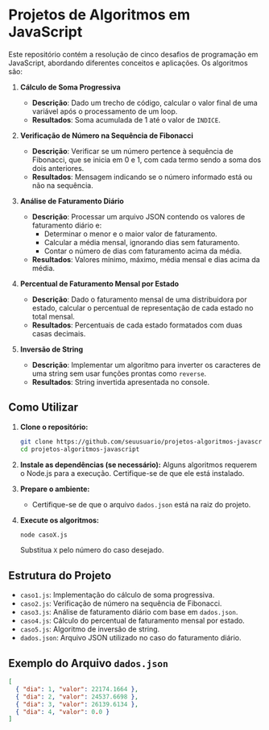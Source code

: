 # Projetos de Algoritmos em JavaScript

Este repositório contém a resolução de cinco desafios de programação em JavaScript, abordando diferentes conceitos e aplicações. Os algoritmos são:

1. **Cálculo de Soma Progressiva**
   - **Descrição**: Dado um trecho de código, calcular o valor final de uma variável após o processamento de um loop.
   - **Resultados**: Soma acumulada de 1 até o valor de `INDICE`.

2. **Verificação de Número na Sequência de Fibonacci**
   - **Descrição**: Verificar se um número pertence à sequência de Fibonacci, que se inicia em 0 e 1, com cada termo sendo a soma dos dois anteriores.
   - **Resultados**: Mensagem indicando se o número informado está ou não na sequência.

3. **Análise de Faturamento Diário**
   - **Descrição**: Processar um arquivo JSON contendo os valores de faturamento diário e:
     - Determinar o menor e o maior valor de faturamento.
     - Calcular a média mensal, ignorando dias sem faturamento.
     - Contar o número de dias com faturamento acima da média.
   - **Resultados**: Valores mínimo, máximo, média mensal e dias acima da média.

4. **Percentual de Faturamento Mensal por Estado**
   - **Descrição**: Dado o faturamento mensal de uma distribuidora por estado, calcular o percentual de representação de cada estado no total mensal.
   - **Resultados**: Percentuais de cada estado formatados com duas casas decimais.

5. **Inversão de String**
   - **Descrição**: Implementar um algoritmo para inverter os caracteres de uma string sem usar funções prontas como `reverse`.
   - **Resultados**: String invertida apresentada no console.

## Como Utilizar

1. **Clone o repositório:**
   ```bash
   git clone https://github.com/seuusuario/projetos-algoritmos-javascript.git
   cd projetos-algoritmos-javascript
   ```

2. **Instale as dependências (se necessário):**
   Alguns algoritmos requerem o Node.js para a execução. Certifique-se de que ele está instalado.

3. **Prepare o ambiente:**
   - Certifique-se de que o arquivo `dados.json` está na raiz do projeto.

4. **Execute os algoritmos:**
   ```bash
   node casoX.js
   ```
   Substitua `X` pelo número do caso desejado.

## Estrutura do Projeto
- `caso1.js`: Implementação do cálculo de soma progressiva.
- `caso2.js`: Verificação de número na sequência de Fibonacci.
- `caso3.js`: Análise de faturamento diário com base em `dados.json`.
- `caso4.js`: Cálculo do percentual de faturamento mensal por estado.
- `caso5.js`: Algoritmo de inversão de string.
- `dados.json`: Arquivo JSON utilizado no caso do faturamento diário.

## Exemplo do Arquivo `dados.json`
```json
[
  { "dia": 1, "valor": 22174.1664 },
  { "dia": 2, "valor": 24537.6698 },
  { "dia": 3, "valor": 26139.6134 },
  { "dia": 4, "valor": 0.0 }
]
```
